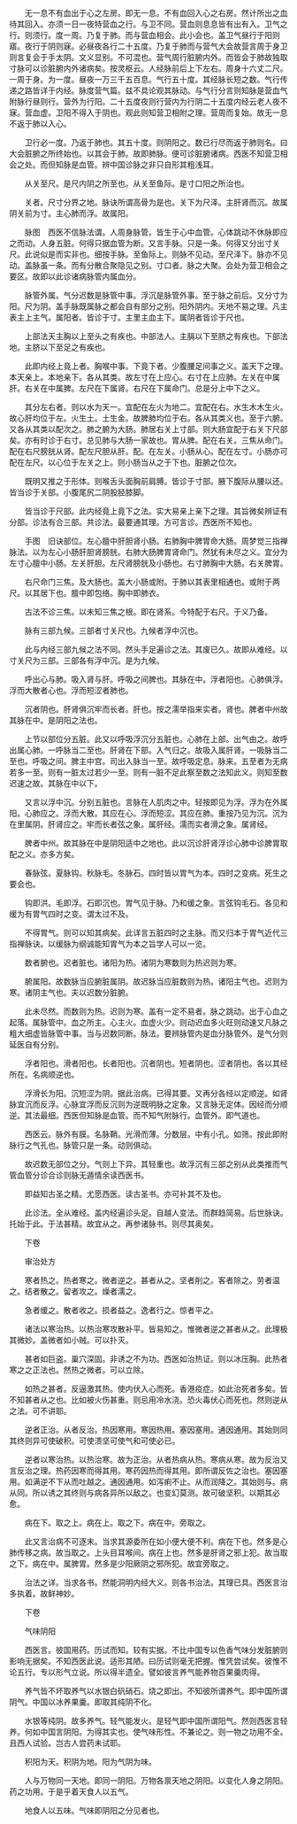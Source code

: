<!-- { "loadSidebar": true } -->
　　无一息不有血出于心之左房。即无一息。不有血回入心之右房。然计所出之血待其回入。亦须一日一夜特营血之行。与卫不同。营血则息息皆有出有入。卫气之行。则须行。度一周。乃复于肺。而与营血相会。此小会也。盖卫气昼行于阳则寤。夜行于阴则寐。必昼夜各行二十五度。乃复于肺而与营气大会故营言周于身卫则言复会于手太阴。文义显别。不可混也。营气周行脏腑内外。而皆会于肺故独取寸脉可以诊脏腑内外诸病矣。按灵枢云。人经脉前后上下左右。周身十六丈二尺。一周于身。为一度。昼夜一万三千五百息。气行五十度。其经脉长短之数。气行传递之路皆详于内经。脉度营气篇。兹不具论观其脉动。与气行分言则知脉是营血气附脉行昼则行。营外为行阳。二十五度夜则行营内为行阴二十五度内经云老人夜不寐。营血虚。卫阳不得入于阴也。观此则知营卫相附之理。营周而复始。故无一息不返于肺以入心。

　　卫行必一度。乃返于肺也。其五十度。则阴阳之。数已行尽而返于肺则名。曰大会脏腑之所终始也。以其会于肺。故即肺脉。便可诊脏腑诸病。西医不知营卫相会之处。而但知脉是血管。辨中国诊脉之非只自形其粗浅耳。

　　从关至尺。是尺内阴之所至也。从关至鱼际。是寸口阳之所治也。

　　关者。尺寸分界之地。脉诀所谓高骨为是也。关下为尺泽。主肝肾而沉。故属阴关前为寸。主心肺而浮。故属阳。

　　脉图　西医不信脉法谓。人周身脉管。皆生于心中血管。心体跳动不休脉即应之而动。人身五脏。何得只据血管为断。又言手脉。只是一条。何得又分出寸关尺。此说似是而实非也。细按手脉。至鱼际上。则脉不见动。至尺泽下。脉亦不见动。盖脉虽一条。而有分散合聚隐见之别。寸口者。脉之大聚。会处为营卫相会之要区。故即以此诊诸病脉管内属血分。

　　脉管外属。气分迟数是脉管中事。浮沉是脉管外事。至于脉之前后。又分寸为阳。尺为阴。盖手脉既属脉之都会自有部分之别。阳外阴内。天地不易之理。凡主表主上主气。属阳者。皆诊于寸。主里主血主下。属阴者皆诊于尺也。

　　上部法天主胸以上至头之有疾也。中部法人。主膈以下至脐之有疾也。下部法地。主脐以下至足之有疾也。

　　此即内经上竟上者。胸喉中事。下竟下者。少腹腰足间事之义。盖天下之理。本天亲上。本地亲下。各从其类。故左寸在上应心。右寸在上应肺。左关在中属肝。右关在中属脾。左尺在下属肾。右尺在下属命门。总是分上中下之义。

　　其分左右者。则以水为天一。宜配在左火为地二。宜配在右。水生木木生火。故心肝均位于左。火生土。土生金。故脾肺均位于右。各从其类义也。至于六腑。又各从其类以配次之。肺之腑为大肠。肺居右关上寸部。则大肠宜配于右关下尺部矣。亦有时诊于右寸。总见肺与大肠一家故也。胃从脾。配在右关。三焦从命门。配在右尺膀胱从肾。配左尺胆从肝。配。在左关。小肠从心。配在左寸。小肠亦可配在左尺。以心位于左关之上。则小肠当从之于下也。脏腑之位次。

　　既明又推之于形体。则喉舌头面胸前肩膊。皆诊于寸部。腋下腹际从腰以还。皆当诊于关部。小腹尾尻二阴股胫膝脚。

　　皆当诊于尺部。此内经竟上竟下之法。实大易亲上亲下之理。其旨微矣辨证有分部。诊法有合三部。共诊法。最要通其理。方可言诊。西医所不知也。

　　手图　旧诀部位。左心膻中肝胆肾小肠。右肺胸中脾胃命大肠。周梦觉三指禅脉法。以为左心小肠肝胆肾膀胱。右肺大肠脾胃肾命门。然犹有未尽之义。宜分为左寸心膻中小肠。左关肝胆。左尺肾膀胱及小肠也。右寸肺胸中大肠。右关脾胃。

　　右尺命门三焦。及大肠也。盖大小肠或附。于肺以其表里相通也。或附于两尺。以其居下也。膻中即包络。胸中即肺衣。

　　古法不诊三焦。以未知三焦之根。即在肾系。今特配于右尺。于义乃备。

　　脉有三部九候。三部者寸关尺也。九候者浮中沉也。

　　此与内经三部九候之法不同。然头手足遍诊之法。其废已久。故即从难经。以寸关尺为三部。三部各有浮中沉。是为九候。

　　呼出心与肺。吸入肾与肝。呼吸之间脾也。其脉在中。浮者阳也。心肺俱浮。浮而大散者心也。浮而短涩者肺也。

　　沉者阴也。肝肾俱沉牢而长者。肝也。按之濡举指来实者。肾也。脾者中州故其脉在中。是阴阳之法也。

　　上节以部位分五脏。此又以呼吸浮沉分五脏也。心肺在上部。出气由之。故呼出属心肺。一呼脉当二至也。肝肾在下部。入气归之。故吸入属肝肾。一吸脉当二至也。呼吸之间。脾主中宫。司出入脉当一至。故呼吸定息。脉来。五至者为无病若多一至。则有一脏太过若少一至。则有一脏不足此察至数之法知此义。则知至数迟速之故。其脉在中以下。

　　又言以浮中沉。分别五脏也。言脉在人肌肉之中。轻按即见为浮。浮为在外属阳。心肺应之。浮而大散。其应在心。浮而短涩。其应在肺。重按乃见为沉。沉为在里属阴。肝肾应之。牢而长者弦之象。属肝经。濡而实者滑之象。属肾经。

　　脾者中州。故其脉在中是阴阳适中之地也。此以沉诊肝肾浮诊心肺中诊脾胃取配之义。亦多方矣。

　　春脉弦。夏脉钩。秋脉毛。冬脉石。四时皆以胃气为本。四时之变病。死生之要会也。

　　钩即洪。毛即浮。石即沉也。胃气见于脉。乃和缓之象。言弦钩毛石。各见和缓为有胃气四时之变。谓太过不及。

　　不得胃气。则可以知其病矣。此详言五脏四时之主脉。而又归本于胃气近代三指禅脉诀。以缓脉为纲诚能知胃气为本之旨学人可以一览。

　　数者腑也。迟者脏也。诸阳为热。诸阴为寒数则为热迟则为寒。

　　腑属阳。故数脉当应腑脏属阴。故迟脉当应脏数则为热。诸阳主气也。迟则为寒。诸阴主气也。夫以迟数分脏腑。

　　此未尽然。而数则为热。迟则为寒。盖有一定不易者。脉之跳动。出于心血之起落。属脉管中。血之所主。心主火。血虚火少。则动迟血多火旺则动速又凡脉之粗大细虚皆脉管中事。当与迟数同断。脉法。要辨脉管内是血分脉管外。是气分则延医自有分别。

　　浮者阳也。滑者阳也。长者阳也。沉者阴也。短者阴也。涩者阴也。各以其经所在。名病顺逆也。

　　浮滑长为阳。沉短涩为阴。据此治病。已得其要。又再分各经以定顺逆。如肾脉宜沉而反浮。心脉宜浮而反沉则为逆既明脉之定象。又言脉无定体。因经而分顺逆。其法最细。西医但知脉是血管。而不知气附脉行。血管外。即气道也。

　　西医云。脉外有膜。名脉鞘。光滑而薄。分数层。中有小孔。如筛。按此即附脉行之气孔也。脉管只是一条。动则俱动。

　　故迟数无部位之分。气则上下异。其轻重也。故浮沉有三部之别从此类推而气管血管分诊合诊则脉无遁情余读西医书。

　　即益知古圣之精。尤愿西医。读古圣书。亦可补其不及也。

　　此诊法。全从难经。盖内经遍诊头足。自越人变法。而群趋简易。后世脉诀。托始于此。于法甚精。故宜从之。再参诸脉书。则尽其奥矣。

　　下卷

　　审治处方

　　寒者热之。热者寒之。微者逆之。甚者从之。坚者削之。客者除之。劳者温之。结者散之。留者攻之。燥者濡之。

　　急者缓之。散者收之。损者益之。逸者行之。惊者平之。

　　诸法以寒治热。以热治寒攻散补平。皆易知之。惟微者逆之甚者从之。此理极其微妙。盖微者如小贼。可以扑灭。

　　甚者如巨盗。巢穴深固。非诱之不为功。西医如治热证。则以冰压胸。此热者寒之之正法也。然热之微者。可以立除。

　　如热之甚者。反逼激其热。使内伏入心而死。香港疫症。如此治死者多矣。皆不知甚者从之也。比如被火伤甚重。则忌用冷水浇。恐火毒伏心而死也。然则逆从之法。可不讲耶。

　　逆者正治。从者反治。热因寒用。寒因热用。塞因塞用。通因通用。其始则同其终则异可使破积。可使溃坚可使气和可使必已。

　　逆者以寒治热。以热治寒。故为正治。从者热病从热。寒病从寒。故为反治又言反治之理。热药因寒而得其用。寒药因热而得其用。即所谓反佐之治也。塞因塞用。如满逆不下从而吐越之。通因通用。如泻痢不止。从而润降之。其始则与。病从同。所以诱之其终则与病各异所以敌之。也变幻莫测。故可破坚积。以期其必愈。

　　病在下。取之上。病在上。取之下。病在中。旁取之。

　　此又言治病不可逐末。当求其源委所在如小便大便不利。病在下也。然多是心肺传移之病。故当取之。上头目耳喉间。病在上也。然多是肝肾之邪上犯。故当取之下。病在中。属脾胃。然多是少阳厥阴之邪所犯。故宜旁取之。

　　治法之详。当求各书。然能洞明内经大义。则各书治法。其理已具。西医言治多执着。故鲜神妙。

　　下卷

　　气味阴阳

　　西医言。彼国用药。历试而知。较有实据。不比中国专以色香气味分发脏腑则影响无据矣。不知西医此说。适形其陋。曰历试则毫无把握。惟凭尝试矣。彼惟不论五行。专以形气立说。所以得半遗全。譬如彼言养气能养物百果羹肉得。

　　养气皆不坏取养气以水银白矾硝石。烧之即出。不知彼所谓养气。即中国所谓阴气。中国以冰养果羹。即取其纯阴不化。

　　水银等纯阴。故多养气。轻气能发火。是轻气即中国所谓阳气。然则西医言轻养。何如中国言阴阳。为得其实也。使气味形性。不兼论之。则一物之功用不全。且西人试验。岂古人尝药未试耶。

　　积阳为天。积阴为地。阳为气阴为味。

　　人与万物同一天地。即同一阴阳。万物各禀天地之阴阳。以变化人身之阴阳。药之功用。于是乎着天食人以五气。

　　地食人以五味。气味即阴阳之分见者也。

